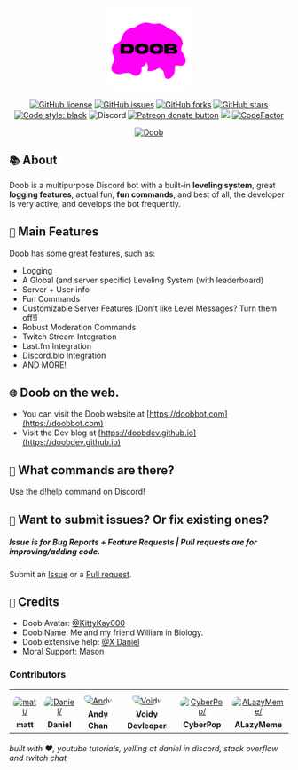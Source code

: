 <p align="center"> 
  <img src="https://github.com/DoobDev/Doob/raw/master/images/logo.png" alt="Doob Logo" width=150/>
</p>

<p align="center">
<a href="https://github.com/DoobDev/Doob/blob/master/LICENSE"><img alt="GitHub license" src="https://img.shields.io/github/license/doobdev/doob"></a>
<a href="https://github.com/doobdev/doob/issues"><img alt="GitHub issues" src="https://img.shields.io/github/issues/doobdev/doob"></a>
<a href="https://github.com/doobdev/doob/network"><img alt="GitHub forks" src="https://img.shields.io/github/forks/doobdev/doob"></a>
<a href="https://github.com/doobdev/doob/stargazers"><img alt="GitHub stars" src="https://img.shields.io/github/stars/doobdev/doob"></a>
<a href="https://github.com/psf/black"><img alt="Code style: black" src="https://img.shields.io/badge/code%20style-black-000000.svg"></a>
<img alt="Discord" src="https://img.shields.io/discord/702352937980133386?color=blue&logo=Discord">
<span class="badge-patreon"><a href="https://www.patreon.com/doobdev" title="Donate to this project using Patreon"><img src="https://img.shields.io/badge/patreon-donate-yellow.svg" alt="Patreon donate button" /></a></span>
<a href="https://www.codacy.com/gh/DoobDev/Doob/dashboard?utm_source=github.com&amp;utm_medium=referral&amp;utm_content=DoobDev/Doob&amp;utm_campaign=Badge_Grade"><img src="https://app.codacy.com/project/badge/Grade/e9347e40184841d080f379dd9352e0c2"/></a>
<a href="https://www.codefactor.io/repository/github/doobdev/doob"><img src="https://www.codefactor.io/repository/github/doobdev/doob/badge" alt="CodeFactor" /></a>
</p>

<p align="center">
<a href="https://top.gg/bot/680606346952966177">
    <img src="https://top.gg/api/widget/680606346952966177.svg" alt="Doob" />
</a>
</p>

## `📚` About
Doob is a multipurpose Discord bot with a built-in **leveling system**, great **logging features**, actual fun, **fun commands**, and best of all, the developer is very active, and develops the bot frequently. 

## `🔮` Main Features
Doob has some great features, such as:
* Logging
* A Global (and server specific) Leveling System (with leaderboard)
* Server + User info
* Fun Commands
* Customizable Server Features [Don't like Level Messages? Turn them off!]
* Robust Moderation Commands
* Twitch Stream Integration
* Last.fm Integration
* Discord.bio Integration
* AND MORE!

## `🌐` Doob on the web.
* You can visit the Doob website at [https://doobbot.com](https://doobbot.com)
* Visit the Dev blog at [https://doobdev.github.io](https://doobdev.github.io)

## `🔷` What commands are there?
Use the d!help command on Discord!

## `🚧` Want to submit issues? Or fix existing ones?
##### Issue is for Bug Reports + Feature Requests | Pull requests are for improving/adding code.
Submit an [Issue](https://github.com/doobdev/doob/issues) or a [Pull request](https://github.com/doobdev/doob/pulls).

## `🙌` Credits
* Doob Avatar: [@KittyKay000](https://twitter.com/KittyKay000)
* Doob Name: Me and my friend William in Biology.
* Doob extensive help: [@X Daniel](https://github.com/x-daniel-17)
* Moral Support: Mason

### Contributors

<table>
<tr>
    <td align="center" style="word-wrap: break-word; width: 150.0; height: 150.0">
        <a href=https://github.com/mmattbtw>
            <img src=https://avatars.githubusercontent.com/u/30363562?v=4 width="100;"  style="border-radius:50%;align-items:center;justify-content:center;overflow:hidden;padding-top:10px" alt=matt/>
            <br />
            <sub style="font-size:14px"><b>matt</b></sub>
        </a>
    </td>
    <td align="center" style="word-wrap: break-word; width: 150.0; height: 150.0">
        <a href=https://github.com/x-daniel-17>
            <img src=https://avatars.githubusercontent.com/u/29514093?v=4 width="100;"  style="border-radius:50%;align-items:center;justify-content:center;overflow:hidden;padding-top:10px" alt=Daniel/>
            <br />
            <sub style="font-size:14px"><b>Daniel</b></sub>
        </a>
    </td>
    <td align="center" style="word-wrap: break-word; width: 150.0; height: 150.0">
        <a href=https://github.com/AndyThePie>
            <img src=https://avatars.githubusercontent.com/u/25379179?v=4 width="100;"  style="border-radius:50%;align-items:center;justify-content:center;overflow:hidden;padding-top:10px" alt=Andy Chan/>
            <br />
            <sub style="font-size:14px"><b>Andy Chan</b></sub>
        </a>
    </td>
    <td align="center" style="word-wrap: break-word; width: 150.0; height: 150.0">
        <a href=https://github.com/VoidyCD>
            <img src=https://avatars.githubusercontent.com/u/77110462?v=4 width="100;"  style="border-radius:50%;align-items:center;justify-content:center;overflow:hidden;padding-top:10px" alt=Voidy Devleoper/>
            <br />
            <sub style="font-size:14px"><b>Voidy Devleoper</b></sub>
        </a>
    </td>
    <td align="center" style="word-wrap: break-word; width: 150.0; height: 150.0">
        <a href=https://github.com/cybrpop>
            <img src=https://avatars.githubusercontent.com/u/80264293?v=4 width="100;"  style="border-radius:50%;align-items:center;justify-content:center;overflow:hidden;padding-top:10px" alt=CyberPop/>
            <br />
            <sub style="font-size:14px"><b>CyberPop</b></sub>
        </a>
    </td>
    <td align="center" style="word-wrap: break-word; width: 150.0; height: 150.0">
        <a href=https://github.com/ALazyMeme>
            <img src=https://avatars.githubusercontent.com/u/12804673?v=4 width="100;"  style="border-radius:50%;align-items:center;justify-content:center;overflow:hidden;padding-top:10px" alt=ALazyMeme/>
            <br />
            <sub style="font-size:14px"><b>ALazyMeme</b></sub>
        </a>
    </td>
</tr>
</table>

###### built with ♥, youtube tutorials, yelling at daniel in discord, stack overflow and twitch chat
